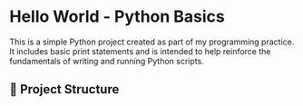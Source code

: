 # Hello World - Python Basics

This is a simple Python project created as part of my programming practice. It includes basic print statements and is intended to help reinforce the fundamentals of writing and running Python scripts.

## 📁 Project Structure
